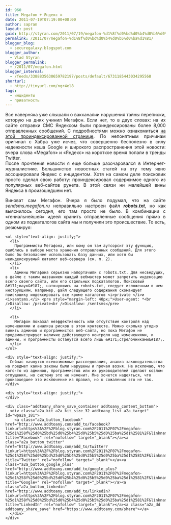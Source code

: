 ```yaml
---
id: 960
title: Megafon + Яндекс =
date: 2011-07-19T07:19:00+00:00
author: sapran
layout: post
guid: http://styran.com/2011/07/19/megafon-%d1%8f%d0%bd%d0%b4%d0%b5%d0%ba%d1%81/
permalink: /2011/07/megafon-%d1%8f%d0%bd%d0%b4%d0%b5%d0%ba%d1%81/
blogger_blog:
  - securegalaxy.blogspot.com
blogger_author:
  - Vlad Styran
blogger_permalink:
  - /2011/07/megafon.html
blogger_internal:
  - /feeds/3388835630659782197/posts/default/6731185443034295568
shorturl:
  - http://tinyurl.com/ngr4el8
tags:
  - инциденты
  - приватность
---
```

<div style="text-align: justify;">
  Все наверняка уже слышали о вакханалии нарушения тайны переписки, которую на днях учинил Мегафон. Если нет, то в двух словах: на их сайте отправки СМС Яндексом были проиндексированы более 8,000 отправленных сообщений. С подробностями можно ознакомиться <a href="https://webcache.googleusercontent.com/search?q=cache%3Ahttp%3A%2F%2Fhabrahabr.ru%2Fblogs%2Finfosecurity%2F124370%2F">на этой проиндексированной странице</a>. По непонятным причинам оригинал с Хабра уже исчез, что совершенно бесполезно в силу надежности кеша Google и широкого распространения этой новости: вчера слова &#171;Megafon&#187; и &#171;Яндекс&#187; на короткое время попали в тренды Twitter.
</div>

<div style="text-align: justify;">
</div>

<div style="text-align: justify;">
  После прочтения новости я еще больше разочаровался в Интернет-журналистике. Большинство новостных статей на эту тему явно ассоциировали Яндекс с инцидентом. Хотя на самом деле поисковик просто сделал свою работу: проиндексировал содержимое одного из популярных веб-сайтов рунета. В этой связи ни малейшей вины Яндекса в произошедшем нет.</p> 
  
  <p>
    Виноват сам Мегафон. Вчера я было подумал, что на сайте <i>sendsms.megafon.ru</i> неправильно настроен файл <b><i>robots.txt</i></b>, но как выяснилось сегодня, его там просто не было. В комбинации с &#171;гениальнейшей&#187; идеей хранить отправленные сообщения прямо в одном из подкаталогов сайта мы и получили это происшествие. То есть, резюмируя:</div> 
    
    <ol style="text-align: justify;">
      <li>
        Программисты Мегафона, или кому он там аутсорсит эту функцию, ошиблись в выборе места хранения отправленных сообщений. Для этого было бы безопаснее использовать базу данных, или хотя бы неиндексируемый каталог веб-сервера (см. п. 2).
      </li>
      <li>
        Админы Мегафона серьезно напортачили с robots.txt. Для несведущих, в файле с таким названием каждый вебмастер может запретить индексацию всего своего сайта, или его отдельных подкаталогов. Поисковый &#171;паук&#187;, наткнувшись на robots.txt, следует изложенным в нем инструкциям. Например, файл следующего содержания скомандует поисковику индексировать все кроме каталогов <i>private </i>и <i>sentsms.</i> <pre style="margin-left: 40px;">User-agent: *<br />Disallow: /private<br />Disallow: /sentsms</pre>
      </li>
      
      <li>
        Мегафон показал неэффективность или отсутствие контроля над изменениями и анализа рисков в этом контексте. Можно сколько угодно винить админов и программистов веб-сайта, но пока Мегафон не продемонстрирует наличие действующего контроля над изменениями, и админы, и программисты останутся всего лишь &#171;стрелочниками&#187;.
      </li>
    </ol>
    
    <div style="text-align: justify;">
      Сейчас начнутся всевозможные расследования, анализ законодательства на предмет какие законы были нарушены и прочая возня. Не исключаю, что кого-то из админов, программистов или их руководителей сделают козлом отпущения, но систему это не изменит. Мне хочется надеяться, что произошедшее это исключение из правил, но к сожалению это не так.
    </div>
    
    <div style="text-align: justify;">
    </div>
    
    <div class="addtoany_share_save_container addtoany_content_bottom">
      <div class="a2a_kit a2a_kit_size_32 addtoany_list a2a_target" id="wpa2a_181">
        <a class="a2a_button_facebook" href="http://www.addtoany.com/add_to/facebook?linkurl=https%3A%2F%2Fblog.styran.com%2F2011%2F07%2Fmegafon-%25d1%258f%25d0%25bd%25d0%25b4%25d0%25b5%25d0%25ba%25d1%2581%2F&linkname=Megafon%20%2B%20%D0%AF%D0%BD%D0%B4%D0%B5%D0%BA%D1%81%20%3D" title="Facebook" rel="nofollow" target="_blank"></a><a class="a2a_button_twitter" href="http://www.addtoany.com/add_to/twitter?linkurl=https%3A%2F%2Fblog.styran.com%2F2011%2F07%2Fmegafon-%25d1%258f%25d0%25bd%25d0%25b4%25d0%25b5%25d0%25ba%25d1%2581%2F&linkname=Megafon%20%2B%20%D0%AF%D0%BD%D0%B4%D0%B5%D0%BA%D1%81%20%3D" title="Twitter" rel="nofollow" target="_blank"></a><a class="a2a_button_google_plus" href="http://www.addtoany.com/add_to/google_plus?linkurl=https%3A%2F%2Fblog.styran.com%2F2011%2F07%2Fmegafon-%25d1%258f%25d0%25bd%25d0%25b4%25d0%25b5%25d0%25ba%25d1%2581%2F&linkname=Megafon%20%2B%20%D0%AF%D0%BD%D0%B4%D0%B5%D0%BA%D1%81%20%3D" title="Google+" rel="nofollow" target="_blank"></a><a class="a2a_button_linkedin" href="http://www.addtoany.com/add_to/linkedin?linkurl=https%3A%2F%2Fblog.styran.com%2F2011%2F07%2Fmegafon-%25d1%258f%25d0%25bd%25d0%25b4%25d0%25b5%25d0%25ba%25d1%2581%2F&linkname=Megafon%20%2B%20%D0%AF%D0%BD%D0%B4%D0%B5%D0%BA%D1%81%20%3D" title="LinkedIn" rel="nofollow" target="_blank"></a><a class="a2a_dd addtoany_share_save" href="https://www.addtoany.com/share"></a>
      </div>
    </div>